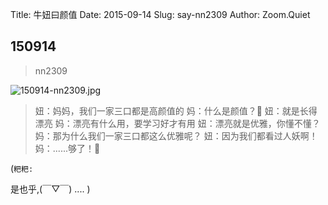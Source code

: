 Title: 牛妞曰颜值
Date: 2015-09-14
Slug: say-nn2309
Author: Zoom.Quiet


## 150914
> nn2309

![150914-nn2309.jpg](http://zoomquiet.qiniucdn.com/niuniu-albums/nn2015/150914-nn2309.jpg?imageView2/2/w/420)

> 妞：妈妈，我们一家三口都是高颜值的
> 妈：什么是颜值？🙈
> 妞：就是长得漂亮
> 妈：漂亮有什么用，要学习好才有用
> 妞：漂亮就是优雅，你懂不懂？
> 妈：那为什么我们一家三口都这么优雅呢？
> 妞：因为我们都看过人妖啊！
> 妈：......够了！🙉


(`粑粑:` 

是也乎,(￣▽￣)
....
)

